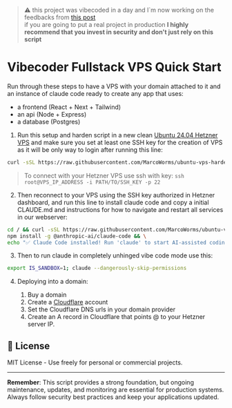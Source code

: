 > ⚠️ this project was vibecoded in a day and I`m now working on the feedbacks from [this post](https://x.com/MarcoWorms/status/1953924284734132356)  
> if you are going to put a real project in production **I highly recommend that you invest in security and don't just rely on this script**

# Vibecoder Fullstack VPS Quick Start

Run through these steps to have a VPS with your domain attached to it and an instance of claude code ready to create any app that uses:

- a frontend (React + Next + Tailwind)
- an api (Node + Express)
- a database (Postgres)

1) Run this setup and harden script in a new clean [Ubuntu 24.04 Hetzner VPS](https://console.hetzner.com/projects) and make sure you set at least one SSH key for the creation of VPS as it will be only way to login after running this line:

```bash
curl -sSL https://raw.githubusercontent.com/MarcoWorms/ubuntu-vps-harden/main/fullstack-harden.sh | sudo bash && sudo reboot
```

> To connect with your Hetzner VPS use ssh with key: `ssh root@VPS_IP_ADDRESS -i PATH/TO/SSH_KEY -p 22`

2) Then reconnect to your VPS using the SSH key authorized in Hetzner dashboard, and run this line to install claude code and copy a initial CLAUDE.md and instructions for how to navigate and restart all services in our webserver:

```bash
cd / && curl -sSL https://raw.githubusercontent.com/MarcoWorms/ubuntu-vps-hardened-fullstack-webserver/main/CLAUDE.md > CLAUDE.md && \
npm install -g @anthropic-ai/claude-code && \
echo "✅ Claude Code installed! Run 'claude' to start AI-assisted coding"
```

3) Then to run claude in completely unhinged vibe code mode use this:

```bash
export IS_SANDBOX=1; claude --dangerously-skip-permissions
```

4) Deploying into a domain:

    1) Buy a domain
    2) Create a [Cloudflare](https://dash.cloudflare.com/) account
    3) Set the Cloudflare DNS urls in your domain provider
    4) Create an A record in Cloudflare that points @ to your Hetzner server IP.

## 📜 License

MIT License - Use freely for personal or commercial projects.

---

**Remember**: This script provides a strong foundation, but ongoing maintenance, updates, and monitoring are essential for production systems. Always follow security best practices and keep your applications updated.
